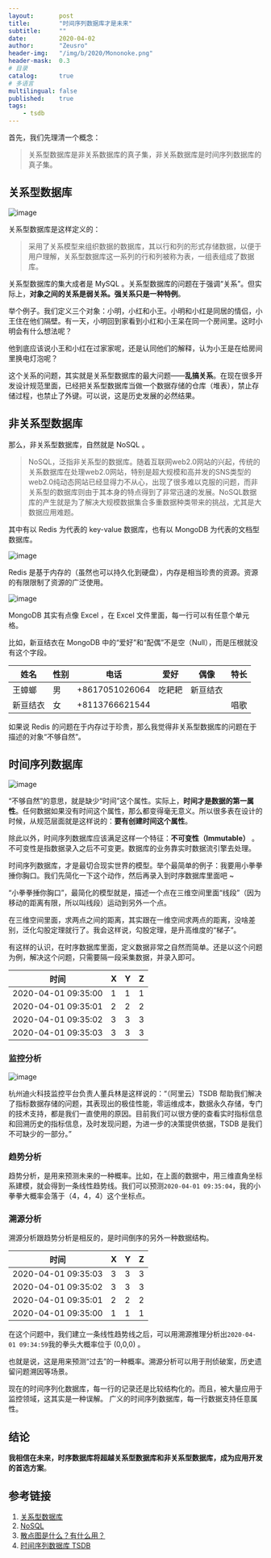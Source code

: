 ```yaml
---
layout:       post
title:        "时间序列数据库才是未来"
subtitle:     ""
date:         2020-04-02
author:       "Zeusro"
header-img:   "/img/b/2020/Mononoke.png"
header-mask:  0.3
# 目录
catalog:      true
# 多语言
multilingual: false
published:    true
tags:
    - tsdb
---
```


首先，我们先理清一个概念：

> 关系型数据库是非关系数据库的真子集，非关系数据库是时间序列数据库的真子集。

## 关系型数据库

![image](/img/in-post/tsdb/mysql.png)

关系型数据库是这样定义的：
> 采用了关系模型来组织数据的数据库，其以行和列的形式存储数据，以便于用户理解，关系型数据库这一系列的行和列被称为表，一组表组成了数据库。

关系型数据库的集大成者是 MySQL 。关系型数据库的问题在于强调“关系”。但实际上，**对象之间的关系是弱关系。强关系只是一种特例**。

举个例子。我们定义三个对象：小明，小红和小王。小明和小红是同居的情侣，小王住在他们隔壁。有一天，小明回到家看到小红和小王呆在同一个房间里。这时小明会有什么想法呢？

他到底应该说小王和小红在过家家呢，还是认同他们的解释，认为小王是在给房间里换电灯泡呢？

这个关系的问题，其实就是关系型数据库的最大问题——**乱搞关系**。在现在很多开发设计规范里面，已经把关系型数据库当做一个数据存储的仓库（堆表），禁止存储过程，也禁止了外键。可以说，这是历史发展的必然结果。

## 非关系型数据库

那么，非关系型数据库，自然就是 NoSQL 。

> NoSQL，泛指非关系型的数据库。随着互联网web2.0网站的兴起，传统的关系数据库在处理web2.0网站，特别是超大规模和高并发的SNS类型的web2.0纯动态网站已经显得力不从心，出现了很多难以克服的问题，而非关系型的数据库则由于其本身的特点得到了非常迅速的发展。NoSQL数据库的产生就是为了解决大规模数据集合多重数据种类带来的挑战，尤其是大数据应用难题。

其中有以 Redis 为代表的 key-value 数据库，也有以 MongoDB 为代表的文档型数据库。

![image](/img/in-post/tsdb/redis.jpg)

Redis 是基于内存的（虽然也可以持久化到硬盘），内存是相当珍贵的资源。资源的有限限制了资源的广泛使用。

![image](/img/in-post/tsdb/Mongodb.png)

MongoDB 其实有点像 Excel ，在 Excel 文件里面，每一行可以有任意个单元格。

比如，新亘结衣在 MongoDB 中的“爱好”和“配偶”不是空（Null），而是压根就没有这个字段。

姓名 | 性别|电话|爱好|偶像|特长
---|---|---|---|---|---
王蟑螂 |男|+8617051026064|吃耙耙|新亘结衣
新亘结衣|女|+8113766621544|||唱歌

如果说 Redis 的问题在于内存过于珍贵，那么我觉得非关系型数据库的问题在于描述的对象“不够自然”。

## 时间序列数据库

![image](/img/in-post/tsdb/tsdb.jpg)

“不够自然”的意思，就是缺少“时间”这个属性。实际上，**时间才是数据的第一属性**。任何数据如果没有时间这个属性，那么都变得毫无意义。所以很多表在设计的时候，从规范层面就是这样说的：**要有创建时间这个属性**。

除此以外，时间序列数据库应该满足这样一个特征：**不可变性（Immutable）** 。不可变性是指数据录入之后不可变更。数据库的业务靠实时数据流引擎去处理。

时间序列数据库，才是最切合现实世界的模型。举个最简单的例子：我要用小拳拳捶你胸口。我们先简化一下这个动作，然后再录入到时序数据库里面吧 ~

“小拳拳捶你胸口”，最简化的模型就是，描述一个点在三维空间里面“线段”（因为移动的距离有限，所以叫线段）运动到另外一个点。

在三维空间里面，求两点之间的距离，其实跟在一维空间求两点的距离，没啥差别，泛化勾股定理就行了。我会这样说，勾股定理，是升高维度的“梯子”。

有这样的认识，在时序数据库里面，定义数据非常之自然而简单。还是以这个问题为例，解决这个问题，只需要隔一段采集数据，并录入即可。

时间 | X |Y|Z
---|---|---|---
2020-04-01 09:35:00|1|1|1
2020-04-01 09:35:01|2|2|2
2020-04-01 09:35:02|3|3|3
2020-04-01 09:35:03|3|3|3

### 监控分析

![image](/img/in-post/tsdb/monitor.jpg)

杭州迪火科技监控平台负责人董兵林是这样说的：“（阿里云）TSDB 帮助我们解决了指标数据存储的问题，其表现出的极佳性能，零运维成本，数据永久存储，专门的技术支持，都是我们一直使用的原因。目前我们可以很方便的查看实时指标信息和回溯历史的指标信息，及时发现问题，为进一步的决策提供依据，TSDB 是我们不可缺少的一部分。”

### 趋势分析

趋势分析，是用来预测未来的一种概率。比如，在上面的数据中，用三维直角坐标系建模，就会得到一条线性趋势线。我们可以预测`2020-04-01 09:35:04`，我的小拳拳大概率会落于（4，4，4）这个坐标点。

### 溯源分析

溯源分析跟趋势分析是相反的，是时间倒序的另外一种数据结构。

时间|X|Y|Z
---|---|---|---
2020-04-01 09:35:03|3|3|3
2020-04-01 09:35:02|3|3|3
2020-04-01 09:35:01|2|2|2
2020-04-01 09:35:00|1|1|1

在这个问题中，我们建立一条线性趋势线之后，可以用溯源推理分析出`2020-04-01 09:34:59`我的拳头大概率位于 (0,0,0) 。

也就是说，这是用来预测“过去”的一种概率。溯源分析可以用于刑侦破案，历史遗留问题溯因等场景。

现在的时间序列化数据库，每一行的记录还是比较结构化的。而且，被大量应用于监控领域，这其实是一种误解。
广义的时间序列数据库，每一行数据支持任意属性。

## 结论

**我相信在未来，时序数据库将超越关系型数据库和非关系型数据库，成为应用开发的首选方案**。

## 参考链接

1. [关系型数据库](https://baike.baidu.com/item/%E5%85%B3%E7%B3%BB%E5%9E%8B%E6%95%B0%E6%8D%AE%E5%BA%93/8999831)
3. [NoSQL](https://baike.baidu.com/item/NoSQL)
4. [散点图是什么？有什么用？](https://zhuanlan.zhihu.com/p/22986989)
5. [时间序列数据库 TSDB](https://www.aliyun.com/product/hitsdb?spm=5176.12825654.eofdhaal5.58.e9392c4aHy5yJU)